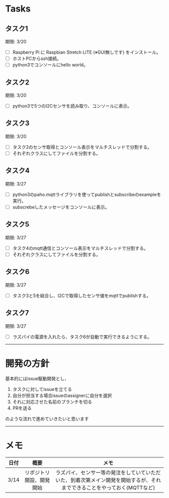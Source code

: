 # Tasks
## タスク1
期限: 3/20
- [ ] Raspberry Pi に Raspbian Stretch LITE (※GUI無しです) をインストール。
- [ ] ホストPCからssh接続。
- [ ] python3でコンソールにhello world。
## タスク2
期限: 3/20
- [ ] python3で5つのI2Cセンサを読み取り、コンソールに表示。
## タスク3
期限: 3/20
- [ ] タスク2のセンサ取得とコンソール表示をマルチスレッドで分割する。
- [ ] それぞれクラスにしてファイルを分割する。
## タスク4
期限: 3/27
- [ ] python3のpaho.mqttライブラリを使ってpublishとsubscribeのexampleを実行。
- [ ] subscrebeしたメッセージをコンソールに表示。
## タスク5
期限: 3/27
- [ ] タスク4のmqtt通信とコンソール表示をマルチスレッドで分割する。
- [ ] それぞれクラスにしてファイルを分割する。
## タスク6
期限: 3/27
- [ ] タスク3と5を結合し、I2Cで取得したセンサ値をmqttでpublishする。
## タスク7
期限: 3/27
- [ ] ラズパイの電源を入れたら、タスク6が自動で実行できるようにする。

---

# 開発の方針
基本的にはissue駆動開発とし、
1. タスクに対してissueを立てる
2. 自分が担当する場合issueのassignerに自分を選択
2. それに対応させた名前のブランチを切る
3. PRを送る

のような流れで進めていきたいと思います

---

# メモ
|日付|概要|メモ|
|:-:|:-:|:-:|
|3/14|リポジトリ開設、開発開始|ラズパイ、センサー等の発注をしていていただいた、到着次第メイン開発を開始するが、それまでできることをやっておく(MQTTなど)|